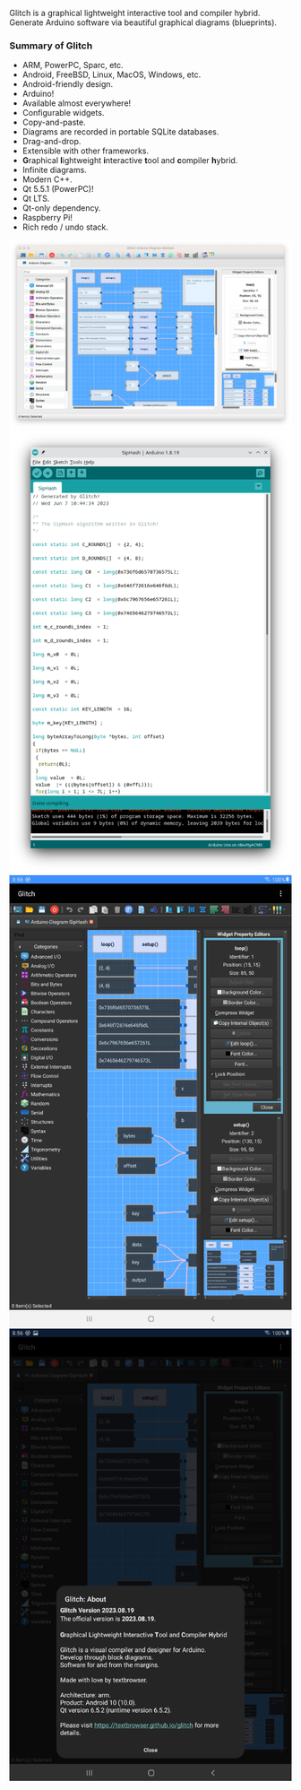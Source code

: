 Glitch is a graphical lightweight interactive tool and compiler hybrid.
Generate Arduino software via beautiful graphical diagrams (blueprints).

<h3><b>Summary of Glitch</b></h3>

<ul>
<li>ARM, PowerPC, Sparc, etc.</li>
<li>Android, FreeBSD, Linux, MacOS, Windows, etc.</li>
<li>Android-friendly design.</li>
<li>Arduino!</li>
<li>Available almost everywhere!</li>
<li>Configurable widgets.</li>
<li>Copy-and-paste.</li>
<li>Diagrams are recorded in portable SQLite databases.</li>
<li>Drag-and-drop.</li>
<li>Extensible with other frameworks.</li>
<li><b>G</b>raphical <b>l</b>ightweight <b>i</b>nteractive <b>t</b>ool and <b>c</b>ompiler <b>h</b>ybrid.</li>
<li>Infinite diagrams.</li>
<li>Modern C++.</li>
<li>Qt 5.5.1 (PowerPC)!</li>
<li>Qt LTS.</li>
<li>Qt-only dependency.</li>
<li>Raspberry Pi!</li>
<li>Rich redo / undo stack.</li>
</ul>

![Glitch](https://github.com/textbrowser/glitch/blob/master/Images/glitch-1.png)
![Glitch](https://github.com/textbrowser/glitch/blob/master/Images/glitch-2.png)
![Glitch](https://github.com/textbrowser/glitch/blob/master/Images/glitch-3.png)
![Glitch](https://github.com/textbrowser/glitch/blob/master/Images/glitch-4.png)
